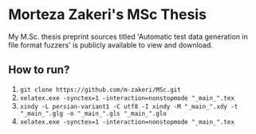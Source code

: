 # Morteza Zakeri's MSc Thesis
My M.Sc. thesis preprint sources titled 'Automatic test data generation in file format fuzzers' is publicly available to view and download. 


## How to run?

1. `git clone https://github.com/m-zakeri/MSc.git`
2. `xelatex.exe -synctex=1 -interaction=nonstopmode "_main_".tex`
3. `xindy -L persian-variant1 -C utf8 -I xindy -M "_main_".xdy -t "_main_".glg -o "_main_".gls "_main_".glo`
4. `xelatex.exe -synctex=1 -interaction=nonstopmode "_main_".tex`

